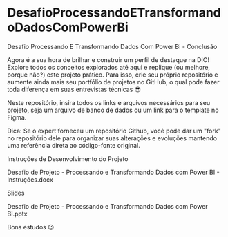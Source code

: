 # DesafioProcessandoETransformandoDadosComPowerBi
 Desafio Processando E Transformando Dados Com Power Bi - Conclusão


Agora é a sua hora de brilhar e construir um perfil de destaque na DIO! Explore todos os conceitos explorados até aqui e replique (ou melhore, porque não?) este projeto prático. Para isso, crie seu próprio repositório e aumente ainda mais seu portfólio de projetos no GitHub, o qual pode fazer toda diferença em suas entrevistas técnicas 😎

Neste repositório, insira todos os links e arquivos necessários para seu projeto, seja um arquivo de banco de dados ou um link para o template no Figma.

Dica: Se o expert forneceu um repositório Github, você pode dar um "fork" no repositório dele para organizar suas alterações e evoluções mantendo uma referência direta ao código-fonte original.

Instruções de Desenvolvimento do Projeto

Desafio de Projeto - Processando e Transformando Dados com Power BI - Instruções.docx

Slides

Desafio de Projeto - Processando e Transformando Dados com Power BI.pptx

Bons estudos 😉
